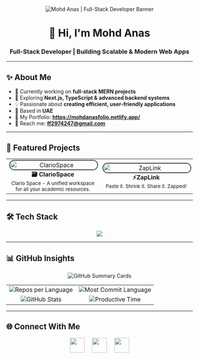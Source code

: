 <!-- Banner -->
<p align="center">
  <img src="https://i.postimg.cc/Ls9X4kHy/Grey-and-Black-Simple-Marketing-Linked-In-Banner-2.png" alt="Mohd Anas | Full-Stack Developer Banner" />
</p>

<h1 align="center">👋 Hi, I'm Mohd Anas</h1>
<h3 align="center">Full-Stack Developer | Building Scalable & Modern Web Apps</h3>

---

## ✨ About Me

- 🔭 Currently working on **full-stack MERN projects**
- 🌱 Exploring **Next.js, TypeScript & advanced backend systems**
- 💡 Passionate about **creating efficient, user-friendly applications**
- 📍 Based in **UAE**
- 💼 My Portfolio: **https://mohdanasfolio.netlify.app/** 
- 📧 Reach me: **ff2974247@gmail.com**


---

## 🚀 Featured Projects  

<table>
  <tr>
    <td align="center" width="50%">
      <a href="https://clariospace-frontend.onrender.com/" target="_blank">
        <img src="https://i.postimg.cc/1zyWyzVN/image.png" alt="ClarioSpace" width="100%" style="border-radius:15px; border:2px solid #444;" />
      </a>
      <br>
      <b>🗃️ ClarioSpace</b><br>
      <sub>Clario Space - A unified workspace for all your academic resources.</sub>
    </td>
    <td align="center" width="50%">
      <a href="https://zaplink-jco4.onrender.com/" target="_blank">
        <img src="https://i.postimg.cc/Fz8d7YPQ/image.png" alt="ZapLink" width="100%" style="border-radius:15px; border:2px solid #444;" />
      </a>
      <br>
      <b>⚡ZapLink</b><br>
      <sub>Paste it. Shrink it. Share it. Zapped!</sub>
    </td>
  </tr>
</table>


---

## 🛠️ Tech Stack  

<p align="center">
  <img src="https://skillicons.dev/icons?i=html,css,js,react,tailwind,nodejs,express,git,github,vscode,postman" />
</p>

---

## 📊 GitHub Insights  

<!-- Top Profile Card -->
<p align="center">
  <img src="http://github-profile-summary-cards.vercel.app/api/cards/profile-details?username=mohd-anas-dev&theme=monokai" alt="GitHub Summary Cards" />
</p>

<!-- 2-Column Grid for Other Stats -->
<table align="center">
  <tr>
    <td align="center">
      <!-- Repos per Language -->
      <img src="http://github-profile-summary-cards.vercel.app/api/cards/repos-per-language?username=mohd-anas-dev&theme=monokai" alt="Repos per Language" />
    </td>
    <td align="center">
      <!-- Most Committed Language -->
      <img src="http://github-profile-summary-cards.vercel.app/api/cards/most-commit-language?username=mohd-anas-dev&theme=monokai" alt="Most Commit Language" />
    </td>
  </tr>
  <tr>
    <td align="center">
      <!-- Stats (Commits, PRs, Issues) -->
      <img src="http://github-profile-summary-cards.vercel.app/api/cards/stats?username=mohd-anas-dev&theme=monokai" alt="GitHub Stats" />
    </td>
    <td align="center">
      <!-- Productive Time -->
      <img src="http://github-profile-summary-cards.vercel.app/api/cards/productive-time?username=mohd-anas-dev&theme=monokai&utcOffset=8" alt="Productive Time" />
    </td>
  </tr>
</table>


---

## 🌐 Connect With Me  

<p align="center">
  <a href="https://mohdanasfolio.netlify.app/"><img src="https://i.postimg.cc/3xNMc3S6/android-chrome-192x192.png" height="40"/></a>&nbsp;&nbsp;&nbsp;&nbsp;
  <a href="https://www.linkedin.com/in/mohammed-anas-b1197b264/"><img src="https://skillicons.dev/icons?i=linkedin" height="40"/></a>&nbsp;&nbsp;&nbsp;&nbsp;
  <a href="mailto:ff2974247@gmail.com"><img src="https://skillicons.dev/icons?i=gmail" height="40"/></a>
</p>

